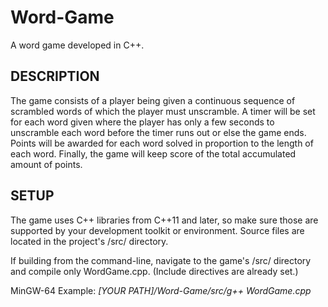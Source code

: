 # Word-Game
A word game developed in C++.
<h2>DESCRIPTION</h2>
<p>The game consists of a player being given a continuous sequence of scrambled words of which the player must unscramble. A timer will 
  be set for each word given where the player has only a few seconds to unscramble each word before the timer runs out or else the game 
  ends. Points will be awarded for each word solved in proportion to the length of each word. Finally, the game will keep score of the 
  total accumulated amount of points.</p>

<h2>SETUP</h2>
<p>The game uses C++ libraries from C++11 and later, so make sure those are supported by your development toolkit or environment. 
  Source files are located in the project's /src/ directory.</p> 
<p>If building from the command-line, navigate to the game's /src/ directory and compile only WordGame.cpp. (Include directives are already
  set.)</p>
MinGW-64 Example: <em>[YOUR PATH]/Word-Game/src/g++ WordGame.cpp</em> 
  
